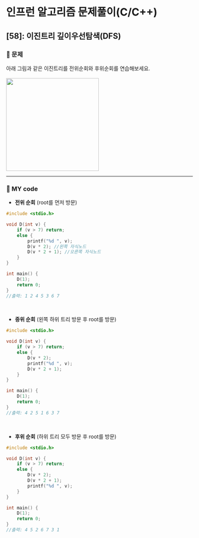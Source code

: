 # 인프런 알고리즘 문제풀이(C/C++)

## [58]: 이진트리 깊이우선탐색(DFS)

### 🌴 문제

아래 그림과 같은 이진트리를 전위순회와 후위순회를 연습해보세요.<br><br>
<img src="https://user-images.githubusercontent.com/49135797/115958856-39bd5280-a544-11eb-95d1-819eec390f1d.png" width="250px">

---

### 🤠 MY code

- **전위 순회** (root를 먼저 방문)

```c++
#include <stdio.h>

void D(int v) {
	if (v > 7) return;
	else {
		printf("%d ", v);
		D(v * 2); //왼쪽 자식노드
		D(v * 2 + 1); //오른쪽 자식노드
	}
}

int main() {
	D(1);
	return 0;
}
//출력: 1 2 4 5 3 6 7
```

<br>

- **중위 순회** (왼쪽 하위 트리 방문 후 root를 방문)

```c++
#include <stdio.h>

void D(int v) {
	if (v > 7) return;
	else {
		D(v * 2);
		printf("%d ", v);
		D(v * 2 + 1);
	}
}

int main() {
	D(1);
	return 0;
}
//출력: 4 2 5 1 6 3 7
```

<br>

- **후위 순회** (하위 트리 모두 방문 후 root를 방문)

```c++
#include <stdio.h>

void D(int v) {
	if (v > 7) return;
	else {
		D(v * 2);
		D(v * 2 + 1);
		printf("%d ", v);
	}
}

int main() {
	D(1);
	return 0;
}
//출력: 4 5 2 6 7 3 1
```
